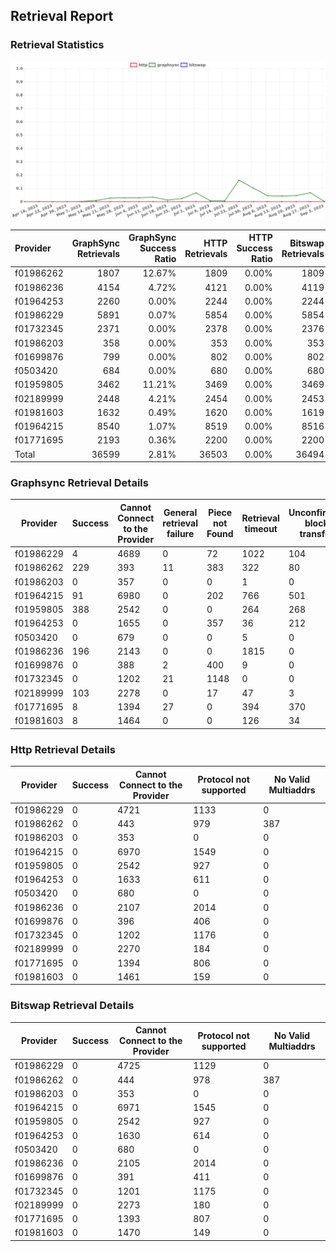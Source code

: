 ## Retrieval Report
### Retrieval Statistics
<img src="https://raw.githubusercontent.com/data-preservation-programs/filplus-checker-assets/main/filecoin-project/filecoin-plus-large-datasets/issues/919/1693788060235.png"/>

| Provider  | GraphSync Retrievals | GraphSync Success Ratio | HTTP Retrievals | HTTP Success Ratio | Bitswap Retrievals | Bitswap Success Ratio |
| :-------- | -------------------: | ----------------------: | --------------: | -----------------: | -----------------: | --------------------: |
| f01986262 |                 1807 |                  12.67% |            1809 |              0.00% |               1809 |                 0.00% |
| f01986236 |                 4154 |                   4.72% |            4121 |              0.00% |               4119 |                 0.00% |
| f01964253 |                 2260 |                   0.00% |            2244 |              0.00% |               2244 |                 0.00% |
| f01986229 |                 5891 |                   0.07% |            5854 |              0.00% |               5854 |                 0.00% |
| f01732345 |                 2371 |                   0.00% |            2378 |              0.00% |               2376 |                 0.00% |
| f01986203 |                  358 |                   0.00% |             353 |              0.00% |                353 |                 0.00% |
| f01699876 |                  799 |                   0.00% |             802 |              0.00% |                802 |                 0.00% |
| f0503420  |                  684 |                   0.00% |             680 |              0.00% |                680 |                 0.00% |
| f01959805 |                 3462 |                  11.21% |            3469 |              0.00% |               3469 |                 0.00% |
| f02189999 |                 2448 |                   4.21% |            2454 |              0.00% |               2453 |                 0.00% |
| f01981603 |                 1632 |                   0.49% |            1620 |              0.00% |               1619 |                 0.00% |
| f01964215 |                 8540 |                   1.07% |            8519 |              0.00% |               8516 |                 0.00% |
| f01771695 |                 2193 |                   0.36% |            2200 |              0.00% |               2200 |                 0.00% |
| Total     |                36599 |                   2.81% |           36503 |              0.00% |              36494 |                 0.00% |

### Graphsync Retrieval Details
| Provider  | Success | Cannot Connect to the Provider | General retrieval failure | Piece not Found | Retrieval timeout | Unconfirmed block transfer | No Valid Multiaddrs |
| --------- | ------- | ------------------------------ | ------------------------- | --------------- | ----------------- | -------------------------- | ------------------- |
| f01986229 | 4       | 4689                           | 0                         | 72              | 1022              | 104                        | 0                   |
| f01986262 | 229     | 393                            | 11                        | 383             | 322               | 80                         | 389                 |
| f01986203 | 0       | 357                            | 0                         | 0               | 1                 | 0                          | 0                   |
| f01964215 | 91      | 6980                           | 0                         | 202             | 766               | 501                        | 0                   |
| f01959805 | 388     | 2542                           | 0                         | 0               | 264               | 268                        | 0                   |
| f01964253 | 0       | 1655                           | 0                         | 357             | 36                | 212                        | 0                   |
| f0503420  | 0       | 679                            | 0                         | 0               | 5                 | 0                          | 0                   |
| f01986236 | 196     | 2143                           | 0                         | 0               | 1815              | 0                          | 0                   |
| f01699876 | 0       | 388                            | 2                         | 400             | 9                 | 0                          | 0                   |
| f01732345 | 0       | 1202                           | 21                        | 1148            | 0                 | 0                          | 0                   |
| f02189999 | 103     | 2278                           | 0                         | 17              | 47                | 3                          | 0                   |
| f01771695 | 8       | 1394                           | 27                        | 0               | 394               | 370                        | 0                   |
| f01981603 | 8       | 1464                           | 0                         | 0               | 126               | 34                         | 0                   |

### Http Retrieval Details
| Provider  | Success | Cannot Connect to the Provider | Protocol not supported | No Valid Multiaddrs |
| --------- | ------- | ------------------------------ | ---------------------- | ------------------- |
| f01986229 | 0       | 4721                           | 1133                   | 0                   |
| f01986262 | 0       | 443                            | 979                    | 387                 |
| f01986203 | 0       | 353                            | 0                      | 0                   |
| f01964215 | 0       | 6970                           | 1549                   | 0                   |
| f01959805 | 0       | 2542                           | 927                    | 0                   |
| f01964253 | 0       | 1633                           | 611                    | 0                   |
| f0503420  | 0       | 680                            | 0                      | 0                   |
| f01986236 | 0       | 2107                           | 2014                   | 0                   |
| f01699876 | 0       | 396                            | 406                    | 0                   |
| f01732345 | 0       | 1202                           | 1176                   | 0                   |
| f02189999 | 0       | 2270                           | 184                    | 0                   |
| f01771695 | 0       | 1394                           | 806                    | 0                   |
| f01981603 | 0       | 1461                           | 159                    | 0                   |

### Bitswap Retrieval Details
| Provider  | Success | Cannot Connect to the Provider | Protocol not supported | No Valid Multiaddrs |
| --------- | ------- | ------------------------------ | ---------------------- | ------------------- |
| f01986229 | 0       | 4725                           | 1129                   | 0                   |
| f01986262 | 0       | 444                            | 978                    | 387                 |
| f01986203 | 0       | 353                            | 0                      | 0                   |
| f01964215 | 0       | 6971                           | 1545                   | 0                   |
| f01959805 | 0       | 2542                           | 927                    | 0                   |
| f01964253 | 0       | 1630                           | 614                    | 0                   |
| f0503420  | 0       | 680                            | 0                      | 0                   |
| f01986236 | 0       | 2105                           | 2014                   | 0                   |
| f01699876 | 0       | 391                            | 411                    | 0                   |
| f01732345 | 0       | 1201                           | 1175                   | 0                   |
| f02189999 | 0       | 2273                           | 180                    | 0                   |
| f01771695 | 0       | 1393                           | 807                    | 0                   |
| f01981603 | 0       | 1470                           | 149                    | 0                   |
